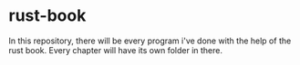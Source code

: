 # rust-book

In this repository, there will be every program i've done with the help of the rust book. Every chapter will have its own folder in there.
